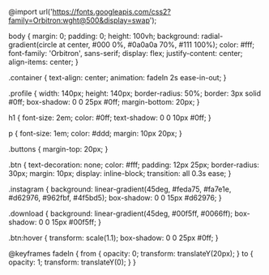  @import url('https://fonts.googleapis.com/css2?family=Orbitron:wght@500&display=swap');

body {
  margin: 0;
  padding: 0;
  height: 100vh;
  background: radial-gradient(circle at center, #000 0%, #0a0a0a 70%, #111 100%);
  color: #fff;
  font-family: 'Orbitron', sans-serif;
  display: flex;
  justify-content: center;
  align-items: center;
}

.container {
  text-align: center;
  animation: fadeIn 2s ease-in-out;
}

.profile {
  width: 140px;
  height: 140px;
  border-radius: 50%;
  border: 3px solid #0ff;
  box-shadow: 0 0 25px #0ff;
  margin-bottom: 20px;
}

h1 {
  font-size: 2em;
  color: #0ff;
  text-shadow: 0 0 10px #0ff;
}

p {
  font-size: 1em;
  color: #ddd;
  margin: 10px 20px;
}

.buttons {
  margin-top: 20px;
}

.btn {
  text-decoration: none;
  color: #fff;
  padding: 12px 25px;
  border-radius: 30px;
  margin: 10px;
  display: inline-block;
  transition: all 0.3s ease;
}

.instagram {
  background: linear-gradient(45deg, #feda75, #fa7e1e, #d62976, #962fbf, #4f5bd5);
  box-shadow: 0 0 15px #d62976;
}

.download {
  background: linear-gradient(45deg, #00f5ff, #0066ff);
  box-shadow: 0 0 15px #00f5ff;
}

.btn:hover {
  transform: scale(1.1);
  box-shadow: 0 0 25px #0ff;
}

@keyframes fadeIn {
  from { opacity: 0; transform: translateY(20px); }
  to { opacity: 1; transform: translateY(0); }
}
